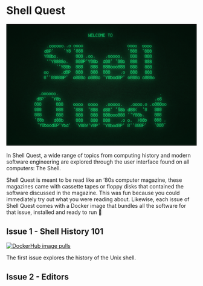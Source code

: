 # Shell Quest

<div align="center">

![Screenshot](static/screenshot.png)

</div>

In Shell Quest, a wide range of topics from computing history and modern
software engineering are explored through the user interface found on all
computers: The Shell.

Shell Quest is meant to be read like an ‘80s computer magazine, these magazines
came with cassette tapes or floppy disks that contained the software discussed
in the magazine. This was fun because you could immediately try out what you
were reading about. Likewise, each issue of Shell Quest comes with a Docker
image that bundles all the software for that issue, installed and ready to run
🚀

## Issue 1 - Shell History 101

[![DockerHub image pulls](https://img.shields.io/docker/pulls/robvanderleek/sq-i1)](https://hub.docker.com/r/robvanderleek/capture-website-api/)

The first issue explores the history of the Unix shell.

## Issue 2 - Editors
